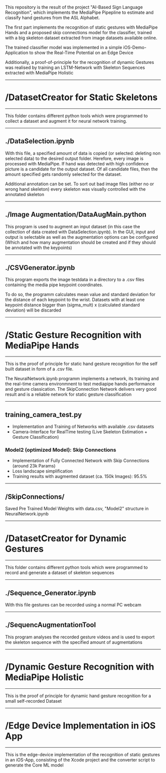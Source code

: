 <p>This repository is the result of the project "AI-Based Sign Language Recognition", which
implements the MediaPipe Pipepline to estimate and classify hand gestures from the ASL Alphabet. </p>

<p>The first part implements the recognition of static gestures with MediaPipe Hands and a proposed skip connections model for the classifier, trained with a big skeleton dataset extracted from image datasets available online.</p>
<p>The trained classifier model was implemented in a simple iOS-Demo-Application to show the Real-Time Potential on an Edge Device</p>
<p>Additionally, a proof-of-principle for the recognition of dynamic Gestures was realised by training an LSTM-Network with Skeleton Sequences extracted with MediaPipe Holistic</p>


------------------------------------------------------------------------------------------------------------

# /DatasetCreator for Static Skeletons

------------------------------------------------------------------------------------------------------------

This folder contains different python tools which were programmed to collect a dataset and augment it for
neural network training.

------------------------------------------------------------------------------------------------------------

## ./DataSelection.ipynb

<p> With this file, a specified amount of data is copied (or selected: deleting non selected data) to the desired output folder. Herefore,
every image is processed with MediaPipe. If hand was detected with high confidence picture is a candidate for the output dataset. 
Of all candidate files, then the amount specified gets randomly selected for the dataset. </p>
<p> Additional annotation can be set. To sort out bad image files (either no or wrong hand skeleton) every skeleton was visually controlled with the annotated skeleton </p>

------------------------------------------------------------------------------------------------------------

## ./Image Augmentation/DataAugMain.python

<p> This program is used to augment an input dataset (in this case the collection of data created with DataSelection.ipynb). 
In the GUI, input and output is selectable as well as the augmentation options can be configured 
(Which and how many augmentation should be created and if they should be annotated with the keypoints)</p>

------------------------------------------------------------------------------------------------------------

## ./CSVGenerator.ipynb

<p> This program exports the image testdata in a directory to a .csv files containing the media pipe keypoint coordinates.</p>
<p> To do so, the programm calculates mean value and standard deviation for the distance of each keypoint to the wrist. 
Datasets with at least one keypoint distance bigger than (sigma_mult) x (calculated standard deviation) will be discarded</p>

------------------------------------------------------------------------------------------------------------

# /Static Gesture Recognition with MediaPipe Hands

------------------------------------------------------------------------------------------------------------

This is the proof of principle for static hand gesture recognition for the self built dataset 
in form of a .csv file.

<p>
The NeuralNetwork.ipynb programm implements a network, its training and the real-time camera environmnent to
test mediapipe hands performance and gesture classication.
The SkipConnection Network delivers very good result and is a reliable network for static gesture classification
</p>

------------------------------------------------------------------------------------------------------------

## training_camera_test.py

- Implementation and Training of Networks with available .csv datasets 
- Camera-Interface for RealTime testing (Live Skeleton Estimation + Gesture Classification)


### Model2 (optimized Model): Skip Connections
- Implementation of Fully Connected Network with Skip Connections (around 23k Params)
- Loss landscape simplification
- Training results with augmented dataset (ca. 150k Images): 95.5%


------------------------------------------------------------------------------------------------------------

## /SkipConnections/

Saved Pre Trained Model Weights with data.csv, "Model2" structure in NeuralNetwork.ipynb

------------------------------------------------------------------------------------------------------------

# /DatasetCreator for Dynamic Gestures

------------------------------------------------------------------------------------------------------------

This folder contains different python tools which were programmed to record and generate a dataset of skeleton sequences

------------------------------------------------------------------------------------------------------------

## ./Sequence_Generator.ipynb

<p> With this file gestures can be recorded using a normal PC webcam <p>

------------------------------------------------------------------------------------------------------------

## ./SequencAugmentationTool

<p> This program analyses the recorded gesture videos and is used to export the skeleton sequence with the specified amount of augmentations </p>

------------------------------------------------------------------------------------------------------------

# /Dynamic Gesture Recognition with MediaPipe Holistic

------------------------------------------------------------------------------------------------------------

This is the proof of principle for dynamic hand gesture recognition for a small self-recorded Dataset

------------------------------------------------------------------------------------------------------------

# /Edge Device Implementation in iOS App
------------------------------------------------------------------------------------------------------------

This is the edge-device implementation of the recognition of static gestures in an iOS-App, consisting of the Xcode project and the converter script to generate the Core ML model
